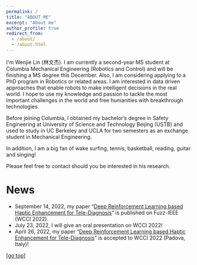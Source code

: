 ```yaml
---
permalink: /
title: "ABOUT ME"
excerpt: "About me"
author_profile: true
redirect_from: 
  - /about/
  - /about.html
---
```


I'm Wenjie Lin (林文杰). I am currently a second-year MS student at Columbia Mechanical Engineering (Robotics and Control) and will be finishing a MS degree this December. Also, I am considering applying to a PhD program in Robotics or related areas. I am interested in data driven approaches that enable robots to make intelligent decisions in the real world. I hope to use my knowledge and passion to tackle the most important challenges in the world and free humanities with breakthrough technologies.

Before joining Columbia, I obtained my bachelor’s degree in Safety Engineering at University of Science and Technology Beijing (USTB) and used to study in UC Berkeley and UCLA for two semesters as an exchange student in Mechanical Engineering. 

In addition, I am a big fan of wake surfing, tennis, basketball, reading, guitar and singing!

Please feel free to contact should you be interested in his research.

News
===  
* September 14, 2022, my paper “[Deep Reinforcement Learning based Haptic Enhancement for Tele-Diagnosis](https://ieeexplore.ieee.org/abstract/document/9882866)” is published on Fuzz-IEEE (WCCI 2022).
* July 23, 2022, I will give an oral presentation on WCCI 2022!
* April 26, 2022, my paper “[Deep Reinforcement Learning based Haptic Enhancement for Tele-Diagnosis](https://ieeexplore.ieee.org/abstract/document/9882866)” is accepted to WCCI 2022 (Padova, Italy)!



[[go top](https://wenjielin-michael.github.io/)]  
